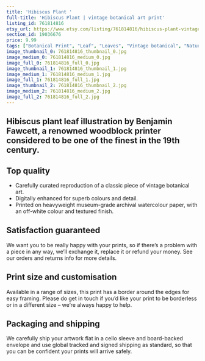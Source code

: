 ```yaml
---
title: 'Hibiscus Plant '
full-title: 'Hibiscus Plant | vintage botanical art print'
listing_id: 761814816
etsy_url: https://www.etsy.com/listing/761814816/hibiscus-plant-vintage-botanical-art?utm_source=site&utm_medium=api&utm_campaign=api
section_id: 19036676
price: 9.99
tags: ["Botanical Print", "Leaf", "Leaves", "Vintage botanical", "Nature", "Botanical", "Garden", "Leaf print", "Kitchen print", "Vintage wall art", "Gift print", "Gardening", "Acanthus"]
image_thumbnail_0: 761814816_thumbnail_0.jpg
image_medium_0: 761814816_medium_0.jpg
image_full_0: 761814816_full_0.jpg
image_thumbnail_1: 761814816_thumbnail_1.jpg
image_medium_1: 761814816_medium_1.jpg
image_full_1: 761814816_full_1.jpg
image_thumbnail_2: 761814816_thumbnail_2.jpg
image_medium_2: 761814816_medium_2.jpg
image_full_2: 761814816_full_2.jpg
---
```

Hibiscus plant leaf illustration by Benjamin Fawcett, a renowned woodblock printer considered to be one of the finest in the 19th century.
---

## Top quality

* Carefully curated reproduction of a classic piece of vintage botanical art.
* Digitally enhanced for superb colours and detail.
* Printed on heavyweight museum-grade archival watercolour paper, with an off-white colour and textured finish.

## Satisfaction guaranteed

We want you to be really happy with your prints, so if there’s a problem with a piece in any way, we’ll exchange it, replace it or refund your money. See our orders and returns info for more details. 

## Print size and customisation

Available in a range of sizes, this print has a border around the edges for easy framing. Please do get in touch if you’d like your print to be borderless or in a different size – we’re always happy to help.

## Packaging and shipping

We carefully ship your artwork flat in a cello sleeve and board-backed envelope and use global tracked and signed shipping as standard, so that you can be confident your prints will arrive safely.
